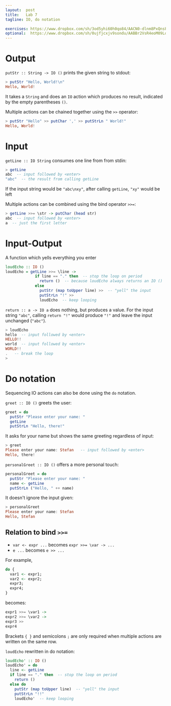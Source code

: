 ```yaml
---
layout:  post
title:   Lab 7
tagline: IO, do notation

exercises: https://www.dropbox.com/sh/3od5yhi60h0qo84/AACN0-dlnm8PxQnsF60IS6d0a?dl=1
optional:  https://www.dropbox.com/sh/0ujfjcxjv9sondu/AABBr2VsR4eoM09Lot4TsVxNa?dl=1
---
```


# Output

`putStr :: String -> IO ()`  prints the given string to stdout:

```haskell
> putStr "Hello, World!\n"
Hello, World!
```

It takes a `String` and does an `IO` action which produces no result, indicated by the empty parentheses `()`. 

Multiple actions can be chained together using the `>>` operator:

```haskell
> putStr "Hello" >> putChar ',' >> putStrLn " World!"
Hello, World!
```



# Input

`getLine :: IO String`  consumes one line from from stdin:

```haskell
> getLine
abc  -- input followed by <enter>
"abc"  -- the result from calling getLine
```

If the input string would be `"abc\nxy"`, after calling `getLine`,  `"xy"` would be left

Multiple actions can be combined using the bind operator `>>=`:

```haskell
> getLine >>= \str -> putChar (head str)
abc  -- input followed by <enter>
a  -- just the first letter
```



# Input-Output

A function which yells everything you enter

```haskell
loudEcho :: IO ()
loudEcho = getLine >>= \line ->
             if line == "." then  -- stop the loop on period
               return ()  -- because loudEcho always returns an IO ()
             else
               putStr (map toUpper line) >>  -- "yell" the input
               putStrLn "!" >>
               loudEcho  -- keep looping
```

`return :: a -> IO a` does nothing, but produces a value. For the input string `"abc"`, calling `return "!"` would produce `"!"` and leave the input unchanged (`"abc"`).

```haskell
> loudEcho
hello  -- input followed by <enter>
HELLO!!
world  -- input followed by <enter>
WORLD!!
.   -- break the loop
>
```



# Do notation

Sequencing IO actions can also be done using the `do` notation.



`greet :: IO ()`  greets the user:

```haskell
greet = do
  putStr "Please enter your name: "
  getLine
  putStrLn "Hello, there!"
```

It asks for your name but shows the same greeting regardless of input:

```haskell
> greet
Please enter your name: Stefan   -- input followed by <enter>
Hello, there!
```



`personalGreet :: IO ()` offers a more personal touch:

```haskell
personalGreet = do
  putStr "Please enter your name: "
  name <- getLine
  putStrLn ("Hello, " ++ name)
```

It doesn't ignore the input given:

```haskell
> personalGreet
Please enter your name: Stefan
Hello, Stefan
```



## Relation to bind `>>=`

* `var <- expr ...` becomes `expr >>= \var -> ...`
* `e ...` becomes `e >> ...`

For example,

```haskell
do {
  var1 <- expr1;
  var2 <- expr2;
  expr3;
  expr4;
}
```

becomes:

```haskell
expr1 >>= \var1 ->
expr2 >>= \var2 ->
expr3 >>
expr4
```

Brackets `{ }` and semicolons `;` are only required when multiple actions are written on the same row.



`loudEcho` rewritten in do notation:

```haskell
loudEcho' :: IO ()
loudEcho' = do
  line <- getLine
  if line == "." then  -- stop the loop on period
    return ()
  else do
    putStr (map toUpper line)  -- "yell" the input
    putStrLn "!!"
    loudEcho'  -- keep looping
```